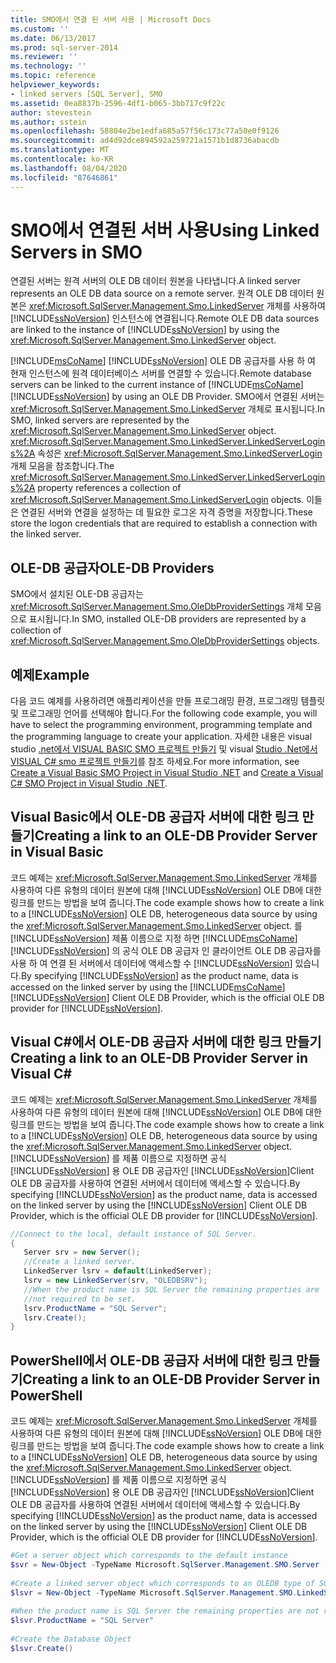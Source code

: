 ```yaml
---
title: SMO에서 연결 된 서버 사용 | Microsoft Docs
ms.custom: ''
ms.date: 06/13/2017
ms.prod: sql-server-2014
ms.reviewer: ''
ms.technology: ''
ms.topic: reference
helpviewer_keywords:
- linked servers [SQL Server], SMO
ms.assetid: 0ea8837b-2596-4df1-b065-3bb717c9f22c
author: stevestein
ms.author: sstein
ms.openlocfilehash: 58804e2be1edfa685a57f56c173c77a50e0f9126
ms.sourcegitcommit: ad4d92dce894592a259721a1571b1d8736abacdb
ms.translationtype: MT
ms.contentlocale: ko-KR
ms.lasthandoff: 08/04/2020
ms.locfileid: "87646861"
---
```

# <a name="using-linked-servers-in-smo"></a><span data-ttu-id="e18f9-102">SMO에서 연결된 서버 사용</span><span class="sxs-lookup"><span data-stu-id="e18f9-102">Using Linked Servers in SMO</span></span>
  <span data-ttu-id="e18f9-103">연결된 서버는 원격 서버의 OLE DB 데이터 원본을 나타냅니다.</span><span class="sxs-lookup"><span data-stu-id="e18f9-103">A linked server represents an OLE DB data source on a remote server.</span></span> <span data-ttu-id="e18f9-104">원격 OLE DB 데이터 원본은 <xref:Microsoft.SqlServer.Management.Smo.LinkedServer> 개체를 사용하여 [!INCLUDE[ssNoVersion](../../../includes/ssnoversion-md.md)] 인스턴스에 연결됩니다.</span><span class="sxs-lookup"><span data-stu-id="e18f9-104">Remote OLE DB data sources are linked to the instance of [!INCLUDE[ssNoVersion](../../../includes/ssnoversion-md.md)] by using the <xref:Microsoft.SqlServer.Management.Smo.LinkedServer> object.</span></span>  
  
 <span data-ttu-id="e18f9-105">[!INCLUDE[msCoName](../../../includes/msconame-md.md)] [!INCLUDE[ssNoVersion](../../../includes/ssnoversion-md.md)] OLE DB 공급자를 사용 하 여 현재 인스턴스에 원격 데이터베이스 서버를 연결할 수 있습니다.</span><span class="sxs-lookup"><span data-stu-id="e18f9-105">Remote database servers can be linked to the current instance of [!INCLUDE[msCoName](../../../includes/msconame-md.md)] [!INCLUDE[ssNoVersion](../../../includes/ssnoversion-md.md)] by using an OLE DB Provider.</span></span> <span data-ttu-id="e18f9-106">SMO에서 연결된 서버는 <xref:Microsoft.SqlServer.Management.Smo.LinkedServer> 개체로 표시됩니다.</span><span class="sxs-lookup"><span data-stu-id="e18f9-106">In SMO, linked servers are represented by the <xref:Microsoft.SqlServer.Management.Smo.LinkedServer> object.</span></span> <span data-ttu-id="e18f9-107"><xref:Microsoft.SqlServer.Management.Smo.LinkedServer.LinkedServerLogins%2A> 속성은 <xref:Microsoft.SqlServer.Management.Smo.LinkedServerLogin> 개체 모음을 참조합니다.</span><span class="sxs-lookup"><span data-stu-id="e18f9-107">The <xref:Microsoft.SqlServer.Management.Smo.LinkedServer.LinkedServerLogins%2A> property references a collection of <xref:Microsoft.SqlServer.Management.Smo.LinkedServerLogin> objects.</span></span> <span data-ttu-id="e18f9-108">이들은 연결된 서버와 연결을 설정하는 데 필요한 로그온 자격 증명을 저장합니다.</span><span class="sxs-lookup"><span data-stu-id="e18f9-108">These store the logon credentials that are required to establish a connection with the linked server.</span></span>  
  
## <a name="ole-db-providers"></a><span data-ttu-id="e18f9-109">OLE-DB 공급자</span><span class="sxs-lookup"><span data-stu-id="e18f9-109">OLE-DB Providers</span></span>  
 <span data-ttu-id="e18f9-110">SMO에서 설치된 OLE-DB 공급자는 <xref:Microsoft.SqlServer.Management.Smo.OleDbProviderSettings> 개체 모음으로 표시됩니다.</span><span class="sxs-lookup"><span data-stu-id="e18f9-110">In SMO, installed OLE-DB providers are represented by a collection of <xref:Microsoft.SqlServer.Management.Smo.OleDbProviderSettings> objects.</span></span>  
  
## <a name="example"></a><span data-ttu-id="e18f9-111">예제</span><span class="sxs-lookup"><span data-stu-id="e18f9-111">Example</span></span>  
 <span data-ttu-id="e18f9-112">다음 코드 예제를 사용하려면 애플리케이션을 만들 프로그래밍 환경, 프로그래밍 템플릿 및 프로그래밍 언어를 선택해야 합니다.</span><span class="sxs-lookup"><span data-stu-id="e18f9-112">For the following code example, you will have to select the programming environment, programming template and the programming language to create your application.</span></span> <span data-ttu-id="e18f9-113">자세한 내용은 visual studio [.net에서 VISUAL BASIC SMO 프로젝트 만들기](../../../database-engine/dev-guide/create-a-visual-basic-smo-project-in-visual-studio-net.md) 및 visual [Studio .Net에서 VISUAL C&#35; smo 프로젝트 만들기](../how-to-create-a-visual-csharp-smo-project-in-visual-studio-net.md)를 참조 하세요.</span><span class="sxs-lookup"><span data-stu-id="e18f9-113">For more information, see [Create a Visual Basic SMO Project in Visual Studio .NET](../../../database-engine/dev-guide/create-a-visual-basic-smo-project-in-visual-studio-net.md) and [Create a Visual C&#35; SMO Project in Visual Studio .NET](../how-to-create-a-visual-csharp-smo-project-in-visual-studio-net.md).</span></span>  
  
## <a name="creating-a-link-to-an-ole-db-provider-server-in-visual-basic"></a><span data-ttu-id="e18f9-114">Visual Basic에서 OLE-DB 공급자 서버에 대한 링크 만들기</span><span class="sxs-lookup"><span data-stu-id="e18f9-114">Creating a link to an OLE-DB Provider Server in Visual Basic</span></span>  
 <span data-ttu-id="e18f9-115">코드 예제는 <xref:Microsoft.SqlServer.Management.Smo.LinkedServer> 개체를 사용하여 다른 유형의 데이터 원본에 대해 [!INCLUDE[ssNoVersion](../../../includes/ssnoversion-md.md)] OLE DB에 대한 링크를 만드는 방법을 보여 줍니다.</span><span class="sxs-lookup"><span data-stu-id="e18f9-115">The code example shows how to create a link to a [!INCLUDE[ssNoVersion](../../../includes/ssnoversion-md.md)] OLE DB, heterogeneous data source by using the <xref:Microsoft.SqlServer.Management.Smo.LinkedServer> object.</span></span> <span data-ttu-id="e18f9-116">를 [!INCLUDE[ssNoVersion](../../../includes/ssnoversion-md.md)] 제품 이름으로 지정 하면 [!INCLUDE[msCoName](../../../includes/msconame-md.md)] [!INCLUDE[ssNoVersion](../../../includes/ssnoversion-md.md)] 의 공식 OLE DB 공급자 인 클라이언트 OLE DB 공급자를 사용 하 여 연결 된 서버에서 데이터에 액세스할 수 [!INCLUDE[ssNoVersion](../../../includes/ssnoversion-md.md)] 있습니다.</span><span class="sxs-lookup"><span data-stu-id="e18f9-116">By specifying [!INCLUDE[ssNoVersion](../../../includes/ssnoversion-md.md)] as the product name, data is accessed on the linked server by using the [!INCLUDE[msCoName](../../../includes/msconame-md.md)] [!INCLUDE[ssNoVersion](../../../includes/ssnoversion-md.md)] Client OLE DB Provider, which is the official OLE DB provider for [!INCLUDE[ssNoVersion](../../../includes/ssnoversion-md.md)].</span></span>  
  
<!-- TODO: review snippet reference  [!CODE [SMO How to#SMO_VBLinkedServers1](SMO How to#SMO_VBLinkedServers1)]  -->  
  
## <a name="creating-a-link-to-an-ole-db-provider-server-in-visual-c"></a><span data-ttu-id="e18f9-117">Visual C#에서 OLE-DB 공급자 서버에 대한 링크 만들기</span><span class="sxs-lookup"><span data-stu-id="e18f9-117">Creating a link to an OLE-DB Provider Server in Visual C#</span></span>  
 <span data-ttu-id="e18f9-118">코드 예제는 <xref:Microsoft.SqlServer.Management.Smo.LinkedServer> 개체를 사용하여 다른 유형의 데이터 원본에 대해 [!INCLUDE[ssNoVersion](../../../includes/ssnoversion-md.md)] OLE DB에 대한 링크를 만드는 방법을 보여 줍니다.</span><span class="sxs-lookup"><span data-stu-id="e18f9-118">The code example shows how to create a link to a [!INCLUDE[ssNoVersion](../../../includes/ssnoversion-md.md)] OLE DB, heterogeneous data source by using the <xref:Microsoft.SqlServer.Management.Smo.LinkedServer> object.</span></span> <span data-ttu-id="e18f9-119">[!INCLUDE[ssNoVersion](../../../includes/ssnoversion-md.md)] 를 제품 이름으로 지정하면 공식 [!INCLUDE[ssNoVersion](../../../includes/ssnoversion-md.md)] 용 OLE DB 공급자인 [!INCLUDE[ssNoVersion](../../../includes/ssnoversion-md.md)]Client OLE DB 공급자를 사용하여 연결된 서버에서 데이터에 액세스할 수 있습니다.</span><span class="sxs-lookup"><span data-stu-id="e18f9-119">By specifying [!INCLUDE[ssNoVersion](../../../includes/ssnoversion-md.md)] as the product name, data is accessed on the linked server by using the [!INCLUDE[ssNoVersion](../../../includes/ssnoversion-md.md)] Client OLE DB Provider, which is the official OLE DB provider for [!INCLUDE[ssNoVersion](../../../includes/ssnoversion-md.md)].</span></span>  
  
```csharp
//Connect to the local, default instance of SQL Server.   
{   
   Server srv = new Server();   
   //Create a linked server.   
   LinkedServer lsrv = default(LinkedServer);   
   lsrv = new LinkedServer(srv, "OLEDBSRV");   
   //When the product name is SQL Server the remaining properties are   
   //not required to be set.   
   lsrv.ProductName = "SQL Server";   
   lsrv.Create();   
}   
```  
  
## <a name="creating-a-link-to-an-ole-db-provider-server-in-powershell"></a><span data-ttu-id="e18f9-120">PowerShell에서 OLE-DB 공급자 서버에 대한 링크 만들기</span><span class="sxs-lookup"><span data-stu-id="e18f9-120">Creating a link to an OLE-DB Provider Server in PowerShell</span></span>  
 <span data-ttu-id="e18f9-121">코드 예제는 <xref:Microsoft.SqlServer.Management.Smo.LinkedServer> 개체를 사용하여 다른 유형의 데이터 원본에 대해 [!INCLUDE[ssNoVersion](../../../includes/ssnoversion-md.md)] OLE DB에 대한 링크를 만드는 방법을 보여 줍니다.</span><span class="sxs-lookup"><span data-stu-id="e18f9-121">The code example shows how to create a link to a [!INCLUDE[ssNoVersion](../../../includes/ssnoversion-md.md)] OLE DB, heterogeneous data source by using the <xref:Microsoft.SqlServer.Management.Smo.LinkedServer> object.</span></span> <span data-ttu-id="e18f9-122">[!INCLUDE[ssNoVersion](../../../includes/ssnoversion-md.md)] 를 제품 이름으로 지정하면 공식 [!INCLUDE[ssNoVersion](../../../includes/ssnoversion-md.md)] 용 OLE DB 공급자인 [!INCLUDE[ssNoVersion](../../../includes/ssnoversion-md.md)]Client OLE DB 공급자를 사용하여 연결된 서버에서 데이터에 액세스할 수 있습니다.</span><span class="sxs-lookup"><span data-stu-id="e18f9-122">By specifying [!INCLUDE[ssNoVersion](../../../includes/ssnoversion-md.md)] as the product name, data is accessed on the linked server by using the [!INCLUDE[ssNoVersion](../../../includes/ssnoversion-md.md)] Client OLE DB Provider, which is the official OLE DB provider for [!INCLUDE[ssNoVersion](../../../includes/ssnoversion-md.md)].</span></span>  
  
```powershell
#Get a server object which corresponds to the default instance  
$svr = New-Object -TypeName Microsoft.SqlServer.Management.SMO.Server  
  
#Create a linked server object which corresponds to an OLEDB type of SQL server product  
$lsvr = New-Object -TypeName Microsoft.SqlServer.Management.SMO.LinkedServer -ArgumentList $svr,"OLEDBSRV"  
  
#When the product name is SQL Server the remaining properties are not required to be set.
$lsvr.ProductName = "SQL Server"
  
#Create the Database Object  
$lsvr.Create()
```  
